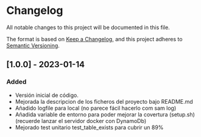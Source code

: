 # Changelog
All notable changes to this project will be documented in this file.

The format is based on [Keep a Changelog](https://keepachangelog.com/en/1.0.0/),
and this project adheres to [Semantic Versioning](https://semver.org/spec/v2.0.0.html).

## [1.0.0] - 2023-01-14
### Added
- Versión inicial de código.
- Mejorada la descripcion de los ficheros del proyecto bajo README.md
- Añadido logfile para local (no parece fácil hacerlo com sam log)
- Añadida variable de entorno para poder mejorar la covertura (setup.sh) (recuerde lanzar el servidor docker con DynamoDb)
- Mejorado test unitario test_table_exists para cubrir un 89%
